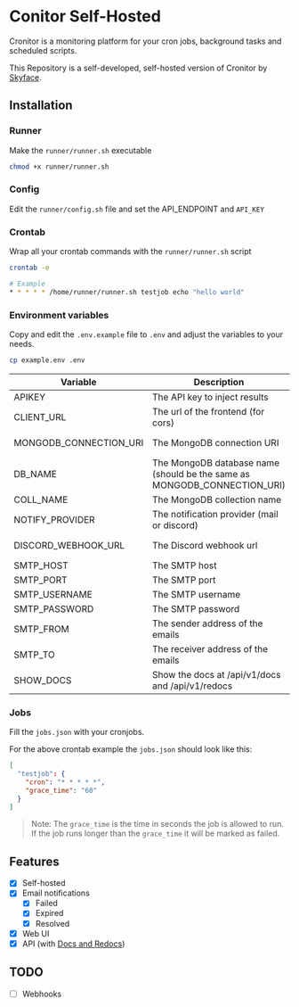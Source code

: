 # Conitor Self-Hosted

Cronitor is a monitoring platform for your cron jobs, background tasks and scheduled scripts.

This Repository is a self-developed, self-hosted version of Cronitor by [Skyface](https://skyface.de).

## Installation

### Runner

Make the `runner/runner.sh` executable

```bash
chmod +x runner/runner.sh
```

### Config

Edit the `runner/config.sh` file and set the API_ENDPOINT and `API_KEY`

### Crontab

Wrap all your crontab commands with the `runner/runner.sh` script

```bash
crontab -e

# Example
* * * * * /home/runner/runner.sh testjob echo "hello world"
```

### Environment variables

Copy and edit the `.env.example` file to `.env` and adjust the variables to your needs.

```bash
cp example.env .env
```

| Variable               | Description                                                              | Required                   | Default                                                            |
| ---------------------- | ------------------------------------------------------------------------ | -------------------------- | ------------------------------------------------------------------ |
| APIKEY                 | The API key to inject results                                            | true                       |                                                                    |
| CLIENT_URL             | The url of the frontend (for cors)                                       | false                      | [SAME-SITE]                                                        |
| MONGODB_CONNECTION_URI | The MongoDB connection URI                                               | false                      | mongodb://admin:admin@127.0.0.1:27017/jobs_db_dev?authSource=admin |
| DB_NAME                | The MongoDB database name (should be the same as MONGODB_CONNECTION_URI) | false                      | jobs_db_dev                                                        |
| COLL_NAME              | The MongoDB collection name                                              | false                      | job_results                                                        |
| NOTIFY_PROVIDER        | The notification provider (mail or discord)                              | false                      | None                                                               |
| DISCORD_WEBHOOK_URL    | The Discord webhook url                                                  | IF NOTIFY_PROVIDER=discord |                                                                    |
| SMTP_HOST              | The SMTP host                                                            | IF NOTIFY_PROVIDER=mail    |                                                                    |
| SMTP_PORT              | The SMTP port                                                            | IF NOTIFY_PROVIDER=mail    |                                                                    |
| SMTP_USERNAME          | The SMTP username                                                        | IF NOTIFY_PROVIDER=mail    |                                                                    |
| SMTP_PASSWORD          | The SMTP password                                                        | IF NOTIFY_PROVIDER=mail    |                                                                    |
| SMTP_FROM              | The sender address of the emails                                         | IF NOTIFY_PROVIDER=mail    |                                                                    |
| SMTP_TO                | The receiver address of the emails                                       | IF NOTIFY_PROVIDER=mail    |                                                                    |
| SHOW_DOCS              | Show the docs at /api/v1/docs and /api/v1/redocs                         | false                      | false                                                              |

### Jobs

Fill the `jobs.json` with your cronjobs.

For the above crontab example the `jobs.json` should look like this:

```json
[
  "testjob": {
    "cron": "* * * * *",
    "grace_time": "60"
  }
]
```

> Note: The `grace_time` is the time in seconds the job is allowed to run. If the job runs longer than the `grace_time` it will be marked as failed.

## Features

- [x] Self-hosted
- [x] Email notifications
  - [x] Failed
  - [x] Expired
  - [x] Resolved
- [x] Web UI
- [x] API (with [Docs and Redocs](environment-variables))

## TODO

- [ ] Webhooks
